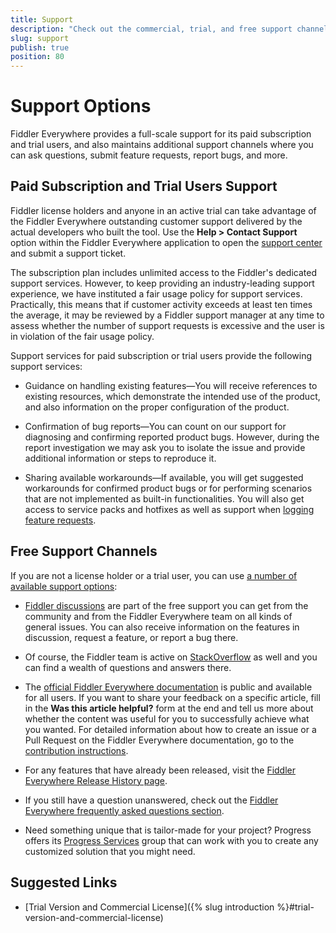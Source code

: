```yaml
---
title: Support
description: "Check out the commercial, trial, and free support channels maintained by the Fiddler Everywhere cross-platform, web-debugging, HTTP-request tool."
slug: support
publish: true
position: 80
---
```


# Support Options

Fiddler Everywhere provides a full-scale support for its paid subscription and trial users, and also maintains additional support channels where you can ask questions, submit feature requests, report bugs, and more.

## Paid Subscription and Trial Users Support  

Fiddler license holders and anyone in an active trial can take advantage of the Fiddler Everywhere outstanding customer support delivered by the actual developers who built the tool. Use the **Help > Contact Support** option within the Fiddler Everywhere application to open the [support center](https://www.telerik.com/account/support-center) and submit a support ticket.

The subscription plan includes unlimited access to the Fiddler's dedicated support services. However, to keep providing an industry-leading support experience, we have instituted a fair usage policy for support services. Practically, this means that if customer activity exceeds at least ten times the average, it may be reviewed by a Fiddler support manager at any time to assess whether the number of support requests is excessive and the user is in violation of the fair usage policy.

Support services for paid subscription or trial users provide the following support services:

* Guidance on handling existing features&mdash;You will receive references to existing resources, which demonstrate the intended use of the product, and also information on the proper configuration of the product.

* Confirmation of bug reports&mdash;You can count on our support for diagnosing and confirming reported product bugs. However, during the report investigation we may ask you to isolate the issue and provide additional information or steps to reproduce it.

* Sharing available workarounds&mdash;If available, you will get suggested workarounds for confirmed product bugs or for performing scenarios that are not implemented as built-in functionalities. You will also get access to service packs and hotfixes as well as support when [logging feature requests](https://community.getfiddler.com/support/discussions/forums/12000000868).

## Free Support Channels

If you are not a license holder or a trial user, you can use [a number of available support options](https://www.telerik.com/support/fiddler-everywhere):

* [Fiddler discussions](https://www.telerik.com/forums/fiddler) are part of the free support you can get from the community and from the Fiddler Everywhere team on all kinds of general issues. You can also receive information on the features in discussion, request a feature, or report a bug there.

* Of course, the Fiddler team is active on [StackOverflow](https://stackoverflow.com/questions/tagged/fiddler-everywhere) as well and you can find a wealth of questions and answers there.

* The [official Fiddler Everywhere documentation](https://docs.telerik.com/fiddler-everywhere/introduction?_ga=2.206480400.2086505781.1591948423-772467175.1590489532) is public and available for all users. If you want to share your feedback on a specific article, fill in the **Was this article helpful?** form at the end and tell us more about whether the content was useful for you to successfully achieve what you wanted. For detailed information about how to create an issue or a Pull Request on the Fiddler Everywhere documentation, go to the [contribution instructions](https://github.com/telerik/fiddler-everywhere-docs#contributing).

* For any features that have already been released, visit the [Fiddler Everywhere Release History page](https://www.telerik.com/support/whats-new/fiddler-everywhere/release-history).

* If you still have a question unanswered, check out the [Fiddler Everywhere frequently asked questions section](https://www.telerik.com/fiddler/fiddler-everywhere/faq).

* Need something unique that is tailor-made for your project? Progress offers its [Progress Services](https://www.progress.com/services) group that can work with you to create any customized solution that you might need.

## Suggested Links

* [Trial Version and Commercial License]({% slug introduction %}#trial-version-and-commercial-license)
